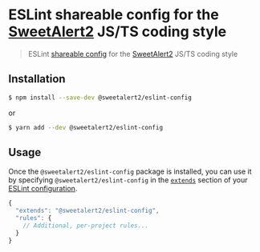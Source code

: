 # ESLint shareable config for the [SweetAlert2](https://github.com/sweetalert2/sweetalert2) JS/TS coding style

> ESLint [shareable config](http://eslint.org/docs/developer-guide/shareable-configs.html) for the [SweetAlert2](https://github.com/sweetalert2/sweetalert2) JS/TS coding style

## Installation

```sh
$ npm install --save-dev @sweetalert2/eslint-config
```

or

```sh
$ yarn add --dev @sweetalert2/eslint-config
```

## Usage

Once the `@sweetalert2/eslint-config` package is installed, you can use it by specifying `@sweetalert2/eslint-config` in the [`extends`](http://eslint.org/docs/user-guide/configuring#extending-configuration-files) section of your [ESLint configuration](http://eslint.org/docs/user-guide/configuring).

```js
{
  "extends": "@sweetalert2/eslint-config",
  "rules": {
    // Additional, per-project rules...
  }
}
```
